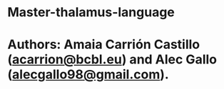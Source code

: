 # Master-thalamus-language
# Authors: Amaia Carrión Castillo (acarrion@bcbl.eu) and Alec Gallo (alecgallo98@gmail.com).

